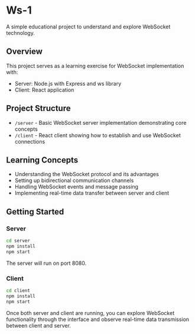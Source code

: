 # Ws-1

A simple educational project to understand and explore WebSocket technology.

## Overview

This project serves as a learning exercise for WebSocket implementation with:
- Server: Node.js with Express and ws library
- Client: React application

## Project Structure

- `/server` - Basic WebSocket server implementation demonstrating core concepts
- `/client` - React client showing how to establish and use WebSocket connections

## Learning Concepts

- Understanding the WebSocket protocol and its advantages
- Setting up bidirectional communication channels
- Handling WebSocket events and message passing
- Implementing real-time data transfer between server and client

## Getting Started

### Server
```bash
cd server
npm install
npm start
```
The server will run on port 8080.

### Client
```bash
cd client
npm install
npm start
```

Once both server and client are running, you can explore WebSocket functionality through the interface and observe real-time data transmission between client and server.